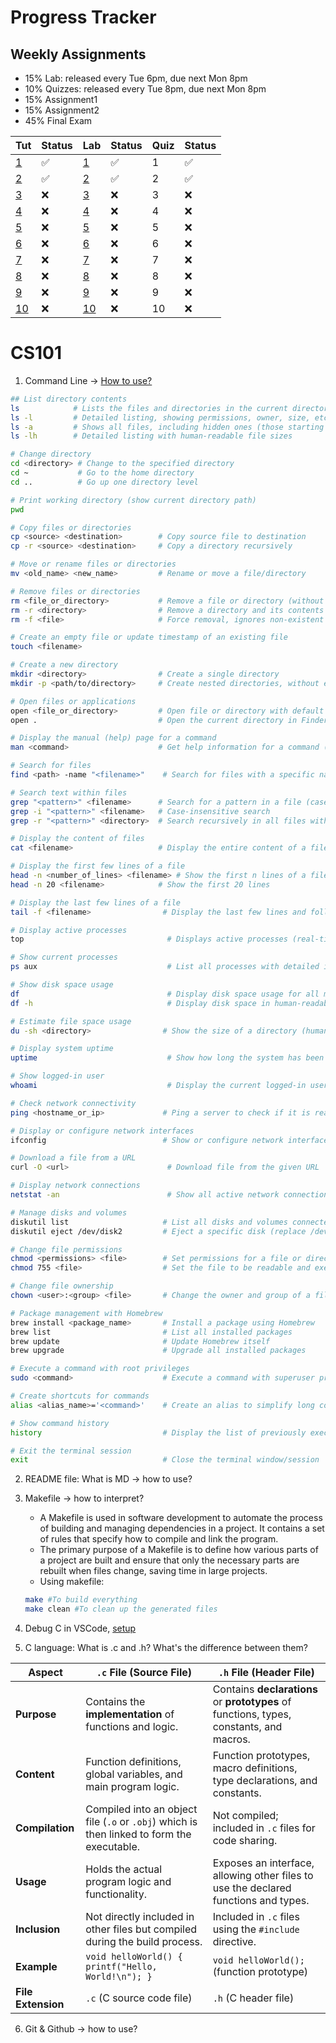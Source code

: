 # Progress Tracker

## Weekly Assignments

- 15% Lab: released every Tue 6pm, due next Mon 8pm
- 10% Quizzes: released every Tue 8pm, due next Mon 8pm
- 15% Assignment1
- 15% Assignment2
- 45% Final Exam

| Tut                                                             | Status | Lab                                                             | Status | Quiz | Status |
| --------------------------------------------------------------- | ------ | --------------------------------------------------------------- | ------ | ---- | ------ |
| [1](https://cgi.cse.unsw.edu.au/~cs2521/25T1/tut/1/questions)   | ✅     | [1](https://cgi.cse.unsw.edu.au/~cs2521/25T1/lab/1/questions)   | ✅     | 1    | ✅     |
| [2](https://cgi.cse.unsw.edu.au/~cs2521/25T1/tut/2/questions)   | ✅     | [2](https://cgi.cse.unsw.edu.au/~cs2521/25T1/lab/2/questions)   | ✅     | 2    | ✅     |
| [3](https://cgi.cse.unsw.edu.au/~cs2521/25T1/tut/3/questions)   | ❌     | [3](https://cgi.cse.unsw.edu.au/~cs2521/25T1/lab/3/questions)   | ❌     | 3    | ❌     |
| [4](https://cgi.cse.unsw.edu.au/~cs2521/25T1/tut/4/questions)   | ❌     | [4](https://cgi.cse.unsw.edu.au/~cs2521/25T1/lab/4/questions)   | ❌     | 4    | ❌     |
| [5](https://cgi.cse.unsw.edu.au/~cs2521/25T1/tut/5/questions)   | ❌     | [5](https://cgi.cse.unsw.edu.au/~cs2521/25T1/lab/5/questions)   | ❌     | 5    | ❌     |
| [6](https://cgi.cse.unsw.edu.au/~cs2521/25T1/tut/6/questions)   | ❌     | [6](https://cgi.cse.unsw.edu.au/~cs2521/25T1/lab/6/questions)   | ❌     | 6    | ❌     |
| [7](https://cgi.cse.unsw.edu.au/~cs2521/25T1/tut/7/questions)   | ❌     | [7](https://cgi.cse.unsw.edu.au/~cs2521/25T1/lab/7/questions)   | ❌     | 7    | ❌     |
| [8](https://cgi.cse.unsw.edu.au/~cs2521/25T1/tut/8/questions)   | ❌     | [8](https://cgi.cse.unsw.edu.au/~cs2521/25T1/lab/8/questions)   | ❌     | 8    | ❌     |
| [9](https://cgi.cse.unsw.edu.au/~cs2521/25T1/tut/9/questions)   | ❌     | [9](https://cgi.cse.unsw.edu.au/~cs2521/25T1/lab/9/questions)   | ❌     | 9    | ❌     |
| [10](https://cgi.cse.unsw.edu.au/~cs2521/25T1/tut/10/questions) | ❌     | [10](https://cgi.cse.unsw.edu.au/~cs2521/25T1/lab/10/questions) | ❌     | 10   | ❌     |

# CS101

1. Command Line -> [How to use?](https://missing.csail.mit.edu/)

```bash
## List directory contents
ls            # Lists the files and directories in the current directory
ls -l         # Detailed listing, showing permissions, owner, size, etc.
ls -a         # Shows all files, including hidden ones (those starting with '.')
ls -lh        # Detailed listing with human-readable file sizes

# Change directory
cd <directory> # Change to the specified directory
cd ~           # Go to the home directory
cd ..          # Go up one directory level

# Print working directory (show current directory path)
pwd

# Copy files or directories
cp <source> <destination>        # Copy source file to destination
cp -r <source> <destination>     # Copy a directory recursively

# Move or rename files or directories
mv <old_name> <new_name>         # Rename or move a file/directory

# Remove files or directories
rm <file_or_directory>           # Remove a file or directory (without asking)
rm -r <directory>                # Remove a directory and its contents recursively
rm -f <file>                     # Force removal, ignores non-existent files

# Create an empty file or update timestamp of an existing file
touch <filename>

# Create a new directory
mkdir <directory>                # Create a single directory
mkdir -p <path/to/directory>     # Create nested directories, without error if they exist

# Open files or applications
open <file_or_directory>         # Open file or directory with default app
open .                           # Open the current directory in Finder

# Display the manual (help) page for a command
man <command>                    # Get help information for a command (e.g., 'man ls')

# Search for files
find <path> -name "<filename>"    # Search for files with a specific name in a directory

# Search text within files
grep "<pattern>" <filename>      # Search for a pattern in a file (case-sensitive)
grep -i "<pattern>" <filename>   # Case-insensitive search
grep -r "<pattern>" <directory>  # Search recursively in all files within a directory

# Display the content of files
cat <filename>                   # Display the entire content of a file

# Display the first few lines of a file
head -n <number_of_lines> <filename> # Show the first n lines of a file (default: 10 lines)
head -n 20 <filename>            # Show the first 20 lines

# Display the last few lines of a file
tail -f <filename>                # Display the last few lines and follow updates (e.g., for logs)

# Display active processes
top                                # Displays active processes (real-time)

# Show current processes
ps aux                             # List all processes with detailed information

# Show disk space usage
df                                 # Display disk space usage for all mounted filesystems
df -h                              # Display disk space in human-readable format (e.g., GB, MB)

# Estimate file space usage
du -sh <directory>                # Show the size of a directory (human-readable)

# Display system uptime
uptime                             # Show how long the system has been running

# Show logged-in user
whoami                             # Display the current logged-in user

# Check network connectivity
ping <hostname_or_ip>             # Ping a server to check if it is reachable

# Display or configure network interfaces
ifconfig                          # Show or configure network interfaces

# Download a file from a URL
curl -O <url>                      # Download file from the given URL

# Display network connections
netstat -an                        # Show all active network connections (with numbers)

# Manage disks and volumes
diskutil list                     # List all disks and volumes connected to the system
diskutil eject /dev/disk2         # Eject a specific disk (replace /dev/disk2 with actual device)

# Change file permissions
chmod <permissions> <file>        # Set permissions for a file or directory
chmod 755 <file>                  # Set the file to be readable and executable by everyone, writable only by the owner

# Change file ownership
chown <user>:<group> <file>       # Change the owner and group of a file or directory

# Package management with Homebrew
brew install <package_name>       # Install a package using Homebrew
brew list                         # List all installed packages
brew update                       # Update Homebrew itself
brew upgrade                      # Upgrade all installed packages

# Execute a command with root privileges
sudo <command>                    # Execute a command with superuser privileges

# Create shortcuts for commands
alias <alias_name>='<command>'    # Create an alias to simplify long commands (e.g., 'alias ll="ls -l"')

# Show command history
history                           # Display the list of previously executed commands

# Exit the terminal session
exit                              # Close the terminal window/session

```

2. README file: What is MD -> how to use?

3. Makefile -> how to interpret?
   - A Makefile is used in software development to automate the process of building and managing dependencies in a project. It contains a set of rules that specify how to compile and link the program.
   - The primary purpose of a Makefile is to define how various parts of a project are built and ensure that only the necessary parts are rebuilt when files change, saving time in large projects.
   - Using makefile:
   ```bash
   make #To build everything
   make clean #To clean up the generated files
   ```
4. Debug C in VSCode, [setup](https://www.youtube.com/watch?v=lGsyqgpMAYY&ab_channel=CodeWithArjun)

5. C language: What is .c and .h? What's the difference between them?

| Aspect             | `.c` File (Source File)                                                                    | `.h` File (Header File)                                                                 |
| ------------------ | ------------------------------------------------------------------------------------------ | --------------------------------------------------------------------------------------- |
| **Purpose**        | Contains the **implementation** of functions and logic.                                    | Contains **declarations** or **prototypes** of functions, types, constants, and macros. |
| **Content**        | Function definitions, global variables, and main program logic.                            | Function prototypes, macro definitions, type declarations, and constants.               |
| **Compilation**    | Compiled into an object file (`.o` or `.obj`) which is then linked to form the executable. | Not compiled; included in `.c` files for code sharing.                                  |
| **Usage**          | Holds the actual program logic and functionality.                                          | Exposes an interface, allowing other files to use the declared functions and types.     |
| **Inclusion**      | Not directly included in other files but compiled during the build process.                | Included in `.c` files using the `#include` directive.                                  |
| **Example**        | `void helloWorld() { printf("Hello, World!\n"); }`                                         | `void helloWorld();` (function prototype)                                               |
| **File Extension** | `.c` (C source code file)                                                                  | `.h` (C header file)                                                                    |

6. Git & Github -> how to use?
